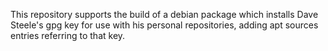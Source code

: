 
This repository supports the build of a debian package which installs Dave
Steele's gpg key for use with his personal repositories, adding apt sources entries referring to that key.
